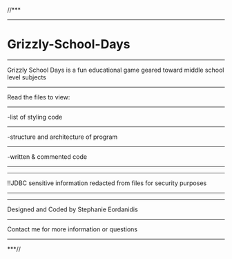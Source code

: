 //***
*****
# Grizzly-School-Days
*****
Grizzly School Days is a fun educational game geared toward middle school level subjects
*****
Read the files to view:
*****
-list of styling code
*****
-structure and architecture of program
*****
-written & commented code
*****
*****
!!JDBC sensitive information redacted from files for security purposes
*****
*****
Designed and Coded by Stephanie Eordanidis
*****
Contact me for more information or questions
*****
***//
